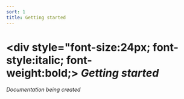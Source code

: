 ```yaml
---
sort: 1
title: Getting started
---
```


# <div style="font-size:24px; font-style:italic; font-weight:bold;><i class="fa fa-play-circle fa-fw">&nbsp;Getting started</div>

Documentation being created
